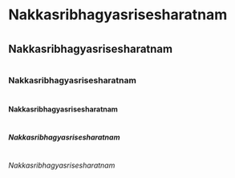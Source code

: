 # <h1> Nakkasribhagyasrisesharatnam
# <h2> Nakkasribhagyasrisesharatnam
# <h3> Nakkasribhagyasrisesharatnam
# <h4> Nakkasribhagyasrisesharatnam
# <h5> Nakkasribhagyasrisesharatnam
# <h6> Nakkasribhagyasrisesharatnam  
